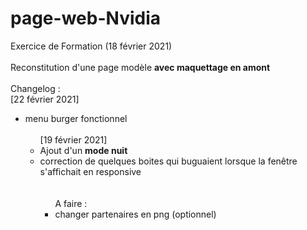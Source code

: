 # page-web-Nvidia
Exercice de Formation (18 février 2021) <br><br>
Reconstitution d'une page modèle **avec maquettage en amont**<br><br>
Changelog :<br>
[22 février 2021]
- menu burger fonctionnel<ul/><br>
[19 février 2021]
- Ajout d'un **mode nuit**
- correction de quelques boites qui buguaient lorsque la fenêtre s'affichait en responsive<ul/>
<br><br>
A faire :<br>
- changer partenaires en png (optionnel)
